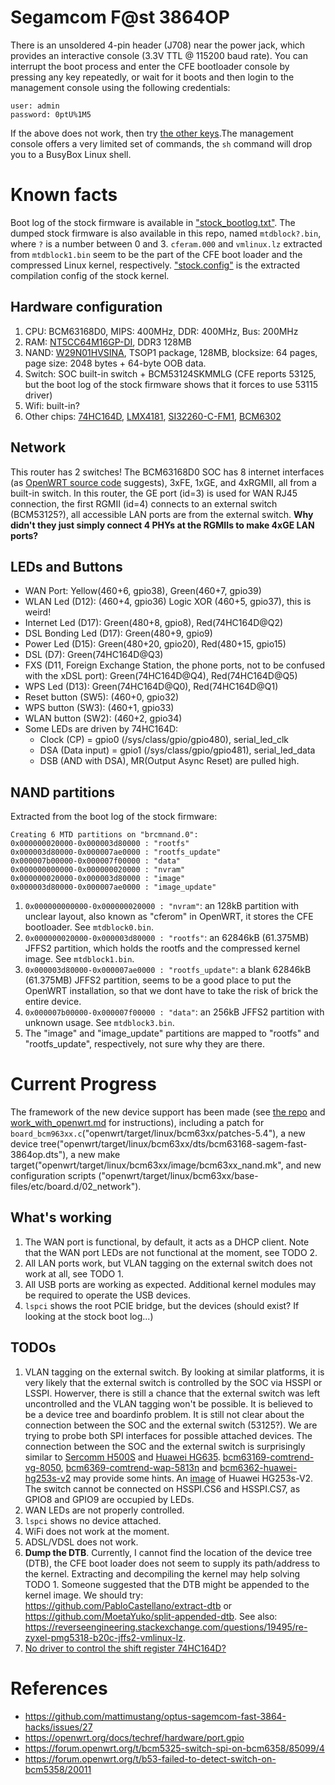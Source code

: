 # Segamcom F@st 3864OP
There is an unsoldered 4-pin header (J708) near the power jack, which provides an interactive console (3.3V TTL @ 115200 baud rate). You can interrupt the boot process and enter the CFE bootloader console by pressing any key repeatedly, or wait for it boots and then login to the management console using the following credentials:
```
user: admin
password: 0ptU%1M5
```
If the above does not work, then try [the other keys](https://github.com/mattimustang/optus-sagemcom-fast-3864-hacks).The management console offers a very limited set of commands, the `sh` command will drop you to a BusyBox Linux shell.

# Known facts
Boot log of the stock firmware is available in ["stock_bootlog.txt"](./stock_bootlog.txt). The dumped stock firmware is also available in this repo, named `mtdblock?.bin`, where `?` is a number between 0 and 3. `cferam.000` and `vmlinux.lz` extracted from `mtdblock1.bin` seem to be the part of the CFE boot loader and the compressed Linux kernel, respectively. ["stock.config"](./stock.config) is the extracted compilation config of the stock kernel.
## Hardware configuration
1. CPU: BCM63168D0, MIPS: 400MHz, DDR: 400MHz, Bus: 200MHz
2. RAM: [NT5CC64M16GP-DI](https://www.nanya.com/en/Product/3747/NT5CC64M16GP-DI), DDR3 128MB
3. NAND: [W29N01HVSINA](https://au.mouser.com/datasheet/2/949/w29n01hvxina_revc-1489886.pdf), TSOP1 package, 128MB, blocksize: 64 pages, page size: 2048 bytes + 64-byte OOB data.
4. Switch: SOC built-in switch + BCM53124SKMMLG (CFE reports 53125, but the boot log of the stock firmware shows that it forces to use 53115 driver)
5. Wifi: built-in?
6. Other chips: [74HC164D](https://assets.nexperia.com/documents/data-sheet/74HC_HCT164.pdf), [LMX4181](https://www.renesas.com/in/en/products/interface-connectivity/wireless-communications/dect/lmx4181-high-frequency-dect-transceiver-standard-cmos-technology), [SI32260-C-FM1](https://au.mouser.com/datasheet/2/472/Si32260_61-2507288.pdf), [BCM6302](https://www.digikey.co.uk/en/products/detail/broadcom-limited/BCM6302KMLG/6147288)

## Network
This router has 2 switches! The BCM63168D0 SOC has 8 internet interfaces (as [OpenWRT source code](https://github.com/openwrt/openwrt/blob/dc2da6a23369c8da069321dcfd593a9cf8c993c6/target/linux/bcm63xx/patches-5.10/339-MIPS-BCM63XX-add-support-for-BCM63268.patch#L738) suggests), 3xFE, 1xGE, and 4xRGMII, all from a built-in switch. In this router, the GE port (id=3) is used for WAN RJ45 connection, the first RGMII (id=4) connects to an external switch (BCM53125?), all accessible LAN ports are from the external switch. __Why didn't they just simply connect 4 PHYs at the RGMIIs to make 4xGE LAN ports?__

## LEDs and Buttons
* WAN Port: Yellow(460+6, gpio38), Green(460+7, gpio39)
* WLAN Led (D12): (460+4, gpio36) Logic XOR (460+5, gpio37), this is weird!
* Internet Led (D17): Green(480+8, gpio8), Red(74HC164D@Q2)
* DSL Bonding Led (D17): Green(480+9, gpio9)
* Power Led (D15): Green(480+20, gpio20), Red(480+15, gpio15)
* DSL (D7): Green(74HC164D@Q3)
* FXS (D11, Foreign Exchange Station, the phone ports, not to be confused with the xDSL port): Green(74HC164D@Q4), Red(74HC164D@Q5)
* WPS Led (D13): Green(74HC164D@Q0), Red(74HC164D@Q1)
* Reset button (SW5): (460+0, gpio32)
* WPS button (SW3): (460+1, gpio33)
* WLAN button (SW2): (460+2, gpio34)
* Some LEDs are driven by 74HC164D:
    * Clock (CP) = gpio0 (/sys/class/gpio/gpio480), serial_led_clk
    * DSA (Data input) = gpio1 (/sys/class/gpio/gpio481), serial_led_data
    * DSB (AND with DSA), MR(Output Async Reset) are pulled high.

## NAND partitions
Extracted from the boot log of the stock firmware:
```
Creating 6 MTD partitions on "brcmnand.0":
0x000000020000-0x000003d80000 : "rootfs"
0x000003d80000-0x000007ae0000 : "rootfs_update"
0x000007b00000-0x000007f00000 : "data"
0x000000000000-0x000000020000 : "nvram"
0x000000020000-0x000003d80000 : "image"
0x000003d80000-0x000007ae0000 : "image_update"
```
1. `0x000000000000-0x000000020000 : "nvram"`: an 128kB partition with unclear layout, also known as "cferom" in OpenWRT, it stores the CFE bootloader. See `mtdblock0.bin`.
2. `0x000000020000-0x000003d80000 : "rootfs"`: an 62846kB (61.375MB) JFFS2 partition, which holds the rootfs and the compressed kernel image. See `mtdblock1.bin`.
3. `0x000003d80000-0x000007ae0000 : "rootfs_update"`: a blank 62846kB (61.375MB) JFFS2 partition, seems to be a good place to put the OpenWRT installation, so that we dont have to take the risk of brick the entire device.
4. `0x000007b00000-0x000007f00000 : "data"`: an 256kB JFFS2 partition with unknown usage. See `mtdblock3.bin`.
5. The "image" and "image_update" partitions are mapped to "rootfs" and "rootfs_update", respectively, not sure why they are there.

# Current Progress
The framework of the new device support has been made (see [the repo](https://github.com/rikka0w0/openwrt-fast3864op) and [work_with_openwrt.md](./work_with_openwrt.md) for instructions), including a patch for `board_bcm963xx.c`("openwrt/target/linux/bcm63xx/patches-5.4"), a new device tree("openwrt/target/linux/bcm63xx/dts/bcm63168-sagem-fast-3864op.dts"), a new make target("openwrt/target/linux/bcm63xx/image/bcm63xx_nand.mk", and new configuration scripts ("openwrt/target/linux/bcm63xx/base-files/etc/board.d/02_network").

## What's working
1. The WAN port is functional, by default, it acts as a DHCP client. Note that the WAN port LEDs are not functional at the moment, see TODO 2.
2. All LAN ports work, but VLAN tagging on the external switch does not work at all, see TODO 1.
3. All USB ports are working as expected. Additional kernel modules may be required to operate the USB devices.
4. `lspci` shows the root PCIE bridge, but the devices (should exist? If looking at the stock boot log...)

## TODOs
1. VLAN tagging on the external switch. By looking at similar platforms, it is very likely that the external switch is controlled by the SOC via HSSPI or LSSPI. Howerver, there is still a chance that the external switch was left uncontrolled and the VLAN tagging won't be possible. It is believed to be a device tree and boardinfo problem. It is still not clear about the connection between the SOC and the external switch (53125?). We are trying to probe both SPI interfaces for possible attached devices. The connection between the SOC and the external switch is surprisingly similar to [Sercomm H500S](https://github.com/openwrt/openwrt/blob/ec6293febc244d187e71a6e54f44920be679cde4/target/linux/bcm63xx/dts/bcm63167-sercomm-h500-s.dtsi) and [Huawei HG635](https://openwrt.org/toh/huawei/hg635). [bcm63169-comtrend-vg-8050](https://github.com/openwrt/openwrt/blob/ec6293febc244d187e71a6e54f44920be679cde4/target/linux/bcm63xx/dts/bcm63169-comtrend-vg-8050.dts), [bcm6369-comtrend-wap-5813n](https://github.com/openwrt/openwrt/blob/ec6293febc244d187e71a6e54f44920be679cde4/target/linux/bcm63xx/dts/bcm6369-comtrend-wap-5813n.dts) and [bcm6362-huawei-hg253s-v2](https://github.com/openwrt/openwrt/blob/ec6293febc244d187e71a6e54f44920be679cde4/target/linux/bcm63xx/dts/bcm6362-huawei-hg253s-v2.dts) may provide some hints. An [image](https://openwrt.org/_detail/media/huawei/hg253sv2-front.jpg?id=toh%3Ahuawei%3Ahg253s_v2) of Huawei HG253s-V2.
The switch cannot be connected on HSSPI.CS6 and HSSPI.CS7, as GPIO8 and GPIO9 are occupied by LEDs.
2. WAN LEDs are not properly controlled.
3. `lspci` shows no device attached.
4. WiFi does not work at the moment.
5. ADSL/VDSL does not work.
6. __Dump the DTB__. Currently, I cannot find the location of the device tree (DTB), the CFE boot loader does not seem to supply its path/address to the kernel. Extracting and decompiling the kernel may help solving TODO 1. Someone suggested that the DTB might be appended to the kernel image. We should try: https://github.com/PabloCastellano/extract-dtb or https://github.com/MoetaYuko/split-appended-dtb. See also: https://reverseengineering.stackexchange.com/questions/19495/re-zyxel-pmg5318-b20c-jffs2-vmlinux-lz.
7. [No driver to control the shift register 74HC164D?](https://forum.openwrt.org/t/adding-support-for-segamcom-f-st-3864op-missing-driver-for-74hc164d-led-expander/131836)

# References
* https://github.com/mattimustang/optus-sagemcom-fast-3864-hacks/issues/27
* https://openwrt.org/docs/techref/hardware/port.gpio
* https://forum.openwrt.org/t/bcm5325-switch-spi-on-bcm6358/85099/4
* https://forum.openwrt.org/t/b53-failed-to-detect-switch-on-bcm5358/20011
